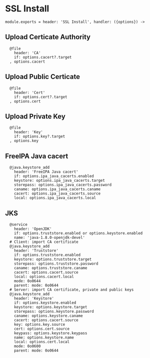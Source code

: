 
# SSL Install 

    module.exports = header: 'SSL Install', handler: ({options}) ->

## Upload Certicate Authority

      @file
        header: 'CA'
        if: options.cacert?.target
      , options.cacert

## Upload Public Certicate

      @file
        header: 'Cert'
        if: options.cert?.target
      , options.cert

## Upload Private Key

      @file
        header: 'Key'
        if: options.key?.target
      , options.key

## FreeIPA Java cacert

      @java.keystore_add
        header: 'FreeIPA Java cacert'
        if: options.ipa_java_cacerts.enabled
        keystore: options.ipa_java_cacerts.target
        storepass: options.ipa_java_cacerts.password
        caname: options.ipa_java_cacerts.caname
        cacert: options.ipa_java_cacerts.source
        local: options.ipa_java_cacerts.local

## JKS

      @service
        header: 'OpenJDK'
        if: options.truststore.enabled or options.keystore.enabled
        name: 'java-1.8.0-openjdk-devel'
      # Client: import CA certificate
      @java.keystore_add
        header: 'Truststore'
        if: options.truststore.enabled
        keystore: options.truststore.target
        storepass: options.truststore.password
        caname: options.truststore.caname
        cacert: options.cacert.source
        local: options.cacert.local
        mode: 0o0644
        parent: mode: 0o0644
      # Server: import CA certificate, private and public keys
      @java.keystore_add
        header: 'Keystore'
        if: options.keystore.enabled
        keystore: options.keystore.target
        storepass: options.keystore.password
        caname: options.keystore.caname
        cacert: options.cacert.source
        key: options.key.source
        cert: options.cert.source
        keypass: options.keystore.keypass
        name: options.keystore.name
        local: options.cert.local
        mode: 0o0600
        parent: mode: 0o0644
